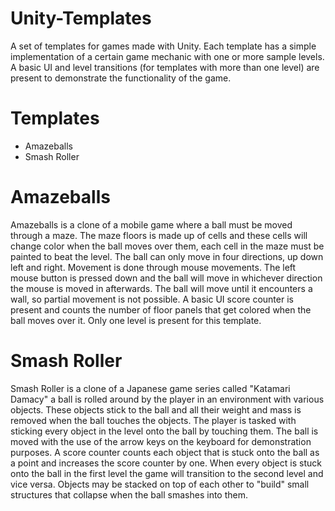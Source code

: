 # Unity-Templates
A set of templates for games made with Unity. Each template has a simple implementation of a certain game mechanic with one or more sample levels.
A basic UI and level transitions (for templates with more than one level) are present to demonstrate the functionality of the game.

# Templates
* Amazeballs
* Smash Roller

# Amazeballs

Amazeballs is a clone of a mobile game where a ball must be moved through a maze. The maze floors is made up of cells and these cells will change color when the ball moves over them, each cell in the maze must be painted
to beat the level. The ball can only move in four directions, up down left and right. Movement is done through mouse movements. The left mouse button is pressed down and the ball will move in whichever direction the mouse is moved in afterwards.
The ball will move until it encounters a wall, so partial movement is not possible. A basic UI score counter is present and counts the number of floor panels that get colored when the ball moves over it.
Only one level is present for this template.

# Smash Roller

Smash Roller is a clone of a Japanese game series called "Katamari Damacy" a ball is rolled around by the player in an environment with various objects.
These objects stick to the ball and all their weight and mass is removed when the ball touches the objects. The player is tasked with sticking every object in the level onto the ball by touching them.
The ball is moved with the use of the arrow keys on the keyboard for demonstration purposes. A score counter counts each object that is stuck onto the ball as a point and increases the score counter by one.
When every object is stuck onto the ball in the first level the game will transition to the second level and vice versa.
Objects may be stacked on top of each other to "build" small structures that collapse when the ball smashes into them.
